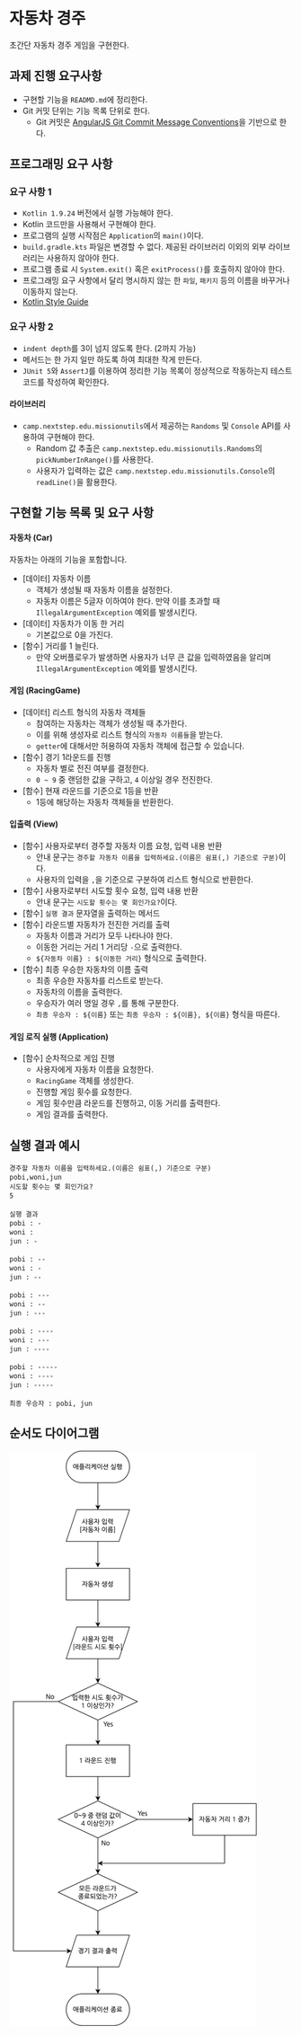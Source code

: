 # 자동차 경주

초간단 자동차 경주 게임을 구현한다.

## 과제 진행 요구사항

- 구현할 기능을 `READMD.md`에 정리한다.
- Git 커밋 단위는 기능 목록 단위로 한다.
    - Git 커밋은 [AngularJS Git Commit Message Conventions](https://gist.github.com/stephenparish/9941e89d80e2bc58a153)을
      기반으로 한다.

## 프로그래밍 요구 사항

### 요구 사항 1

- `Kotlin 1.9.24` 버전에서 실행 가능해야 한다.
- Kotlin 코드만을 사용해서 구현해야 한다.
- 프로그램의 실행 시작점은 `Application`의 `main()`이다.
- `build.gradle.kts` 파일은 변경할 수 없다. 제공된 라이브러리 이외의 외부 라이브러리는 사용하지 않아야 한다.
- 프로그램 종료 시 `System.exit()` 혹은 `exitProcess()`를 호출하지 않아야 한다.
- 프로그래밍 요구 사항에서 달리 명시하지 않는 한 `파일`, `패키지` 등의 이름을 바꾸거나 이동하지 않는다.
- [Kotlin Style Guide](https://kotlinlang.org/docs/coding-conventions.html)

### 요구 사항 2

- `indent depth`를 3이 넘지 않도록 한다. (2까지 가능)
- 메서드는 한 가지 일만 하도록 하여 최대한 작게 만든다.
- `JUnit 5`와 `AssertJ`를 이용하여 정리한 기능 목록이 정상적으로 작동하는지 테스트 코드를 작성하여 확인한다.

#### 라이브러리

- `camp.nextstep.edu.missionutils`에서 제공하는 `Randoms` 및 `Console` API를 사용하여 구현해야 한다.
    - Random 값 추출은 `camp.nextstep.edu.missionutils.Randoms`의 `pickNumberInRange()`를 사용한다.
    - 사용자가 입력하는 값은 `camp.nextstep.edu.missionutils.Console`의 `readLine()`을 활용한다.

## 구현할 기능 목록 및 요구 사항

#### 자동차 (Car)

자동차는 아래의 기능을 포함합니다.

- [데이터] 자동차 이름
    - 객체가 생성될 때 자동차 이름을 설정한다.
    - 자동차 이름은 5글자 이하여야 한다. 만약 이를 초과할 때 `IllegalArgumentException` 예외를 발생시킨다.
- [데이터] 자동차가 이동 한 거리
    - 기본값으로 0을 가진다.
- [함수] 거리를 1 늘린다.
    - 만약 오버플로우가 발생하면 사용자가 너무 큰 값을 입력하였음을 알리며 `IllegalArgumentException` 예외를 발생시킨다.

#### 게임 (RacingGame)

- [데이터] 리스트 형식의 자동차 객체들
    - 참여하는 자동차는 객체가 생성될 때 추가한다.
    - 이를 위해 생성자로 리스트 형식의 `자동차 이름들`을 받는다.
    - `getter`에 대해서만 허용하여 자동차 객체에 접근할 수 있습니다.
- [함수] 경기 1라운드를 진행
    - 자동차 별로 전진 여부를 결정한다.
    - `0 ~ 9` 중 랜덤한 값을 구하고, `4` 이상일 경우 전진한다.
- [함수] 현재 라운드를 기준으로 1등을 반환
    - 1등에 해당하는 자동차 객체들을 반환한다.

#### 입출력 (View)

- [함수] 사용자로부터 경주할 자동차 이름 요청, 입력 내용 반환
    - 안내 문구는 `경주할 자동차 이름을 입력하세요.(이름은 쉼표(,) 기준으로 구분)`이다.
    - 사용자의 입력을 `,`을 기준으로 구분하여 리스트 형식으로 반환한다.
- [함수] 사용자로부터 시도할 횟수 요청, 입력 내용 반환
    - 안내 문구는 `시도할 횟수는 몇 회인가요?`이다.
- [함수] `실행 결과` 문자열을 출력하는 메서드
- [함수] 라운드별 자동차가 전진한 거리를 출력
    - 자동차 이름과 거리가 모두 나타나야 한다.
    - 이동한 거리는 거리 1 거리당 `-`으로 출력한다.
    - `${자동차 이름} : ${이동한 거리}` 형식으로 출력한다.
- [함수] 최종 우승한 자동차의 이름 출력
    - 최종 우승한 자동차를 리스트로 받는다.
    - 자동차의 이름을 출력한다.
    - 우승자가 여러 명일 경우 `,`를 통해 구분한다.
    - `최종 우승자 : ${이름}` 또는 `최종 우승자 : ${이름}, ${이름}` 형식을 따른다.

#### 게임 로직 실행 (Application)

- [함수] 순차적으로 게임 진행
    - 사용자에게 자동차 이름을 요청한다.
    - `RacingGame` 객체를 생성한다.
    - 진행할 게임 횟수를 요청한다.
    - 게임 횟수만큼 라운드를 진행하고, 이동 거리를 출력한다.
    - 게임 결과를 출력한다.

## 실행 결과 예시

```
경주할 자동차 이름을 입력하세요.(이름은 쉼표(,) 기준으로 구분)
pobi,woni,jun
시도할 횟수는 몇 회인가요?
5

실행 결과
pobi : -
woni : 
jun : -

pobi : --
woni : -
jun : --

pobi : ---
woni : --
jun : ---

pobi : ----
woni : ---
jun : ----

pobi : -----
woni : ----
jun : -----

최종 우승자 : pobi, jun
```

## 순서도 다이어그램

![2주차 미션 순서도](image/Flowchart%20for%20Week%202.png)